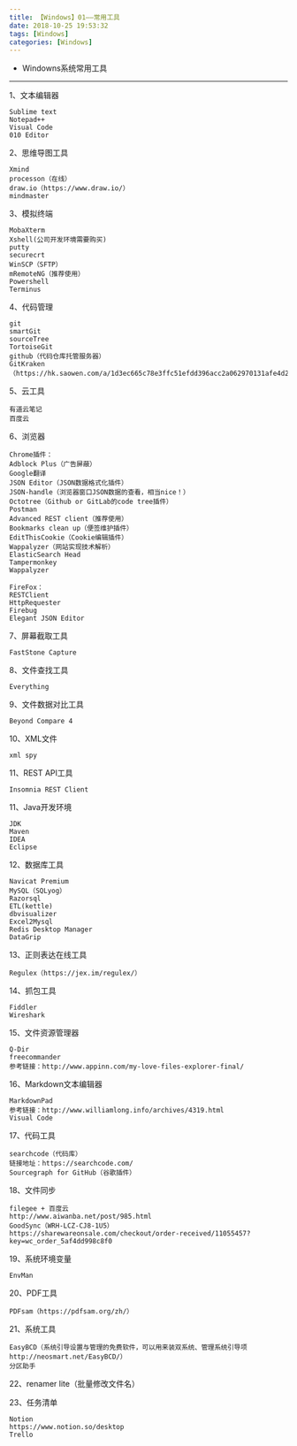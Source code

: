 ```yaml
---
title: 【Windows】01——常用工具
date: 2018-10-25 19:53:32
tags: [Windows]
categories: [Windows]
---
```

- Windowns系统常用工具
<!-- more -->

--------------------------------

1、文本编辑器

    Sublime text
    Notepad++
    Visual Code
    010 Editor

2、思维导图工具

    Xmind
    processon（在线）
    draw.io（https://www.draw.io/）
    mindmaster

3、模拟终端

    MobaXterm
    Xshell(公司开发环境需要购买)
    putty
    securecrt
    WinSCP（SFTP）
    mRemoteNG（推荐使用）
    Powershell
    Terminus

4、代码管理

    git
    smartGit
    sourceTree
    TortoiseGit
    github（代码仓库托管服务器）
    GitKraken（https://hk.saowen.com/a/1d3ec665c78e3ffc51efdd396acc2a062970131afe4d2539010fb19de494440b）

5、云工具

    有道云笔记
    百度云

6、浏览器

    Chrome插件：
    Adblock Plus（广告屏蔽）
    Google翻译
    JSON Editor（JSON数据格式化插件）
    JSON-handle（浏览器窗口JSON数据的查看，相当nice！）
    Octotree（Github or GitLab的code tree插件）
    Postman
    Advanced REST client（推荐使用）
    Bookmarks clean up（便签维护插件）
    EditThisCookie（Cookie编辑插件）
    Wappalyzer（网站实现技术解析）
    ElasticSearch Head
    Tampermonkey
    Wappalyzer

    FireFox：
    RESTClient
    HttpRequester
    Firebug
    Elegant JSON Editor

7、屏幕截取工具

    FastStone Capture

8、文件查找工具

    Everything

9、文件数据对比工具
    
    Beyond Compare 4

10、XML文件
    
    xml spy

11、REST API工具

    Insomnia REST Client

11、Java开发环境

    JDK
    Maven
    IDEA
    Eclipse

12、数据库工具

    Navicat Premium
    MySQL（SQLyog）
    Razorsql 
    ETL(kettle)
    dbvisualizer
    Excel2Mysql
    Redis Desktop Manager
    DataGrip


13、正则表达在线工具

    Regulex（https://jex.im/regulex/）

14、抓包工具

    Fiddler
    Wireshark

15、文件资源管理器

    Q-Dir
    freecommander 
    参考链接：http://www.appinn.com/my-love-files-explorer-final/

16、Markdown文本编辑器
    
    MarkdownPad
    参考链接：http://www.williamlong.info/archives/4319.html
    Visual Code

17、代码工具

    searchcode（代码库）
    链接地址：https://searchcode.com/
    Sourcegraph for GitHub（谷歌插件）

18、文件同步

    filegee + 百度云
    http://www.aiwanba.net/post/985.html
    GoodSync（WRH-LCZ-CJ8-1U5）
    https://sharewareonsale.com/checkout/order-received/11055457?key=wc_order_5af4dd998c8f0


19、系统环境变量

    EnvMan

20、PDF工具

    PDFsam（https://pdfsam.org/zh/）

21、系统工具

    EasyBCD（系统引导设置与管理的免费软件，可以用来装双系统、管理系统引导项http://neosmart.net/EasyBCD/）
    分区助手

22、renamer lite（批量修改文件名）

23、任务清单

    Notion
    https://www.notion.so/desktop
    Trello
